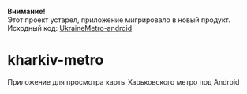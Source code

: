 <b>Внимание!</b><br>
Этот проект устарел, приложение мигрировало в новый продукт.<br>Исходный код: <a href="https://github.com/kotleni/UkraineMetro-android">UkraineMetro-android</a>

# kharkiv-metro
 Приложение для просмотра карты Харьковского метро под Android
